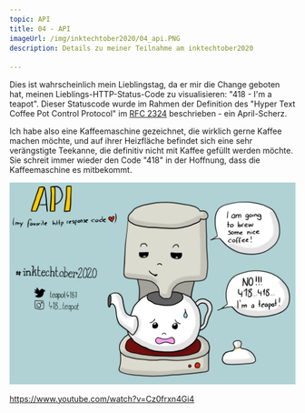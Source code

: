 ```yaml
---
topic: API
title: 04 - API
imageUrl: /img/inktechtober2020/04_api.PNG
description: Details zu meiner Teilnahme am inktechtober2020

---
```


Dies ist wahrscheinlich mein Lieblingstag, da er mir die Change geboten hat, meinen Lieblings-HTTP-Status-Code zu visualisieren: "418 - I'm a teapot". Dieser Statuscode wurde im Rahmen der Definition des "Hyper Text Coffee Pot Control Protocol" im [RFC 2324](https://tools.ietf.org/html/rfc2324) beschrieben - ein April-Scherz.

Ich habe also eine Kaffeemaschine gezeichnet, die wirklich gerne Kaffee machen möchte, und auf ihrer Heizfläche befindet sich eine sehr verängstigte Teekanne, die definitiv nicht mit Kaffee gefüllt werden möchte. Sie schreit immer wieder den Code "418" in der Hoffnung, dass die Kaffeemaschine es mitbekommt.

![04 API](/img/inktechtober2020/04_api.PNG)

https://www.youtube.com/watch?v=Cz0frxn4Gi4
